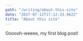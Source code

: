 ```yaml
---
path: "/writing/about-this-site"
date: "2017-07-12T17:12:33.962Z"
title: "About this site"
---
```


Oooooh-weeee, my first blog post!
